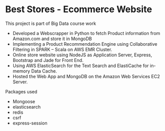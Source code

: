 # Best Stores - Ecommerce Website

This project is part of Big Data course work 

- Developed a Webscrapper in Python to fetch Product information from Amazon.com and store it in MongoDB 
- Implementing a Product Recommendation Engine using Collaborative Filtering in SPARK – Scala on AWS EMR Cluster.
- Online store website using NodeJS as Application Server, Express, Bootstrap and Jade for Front End. 
- Using AWS ElasticSearch for the Text Search and ElastiCache for in-memory Data Cache. 
- Hosted the Web App and MongoDB on the Amazon Web Services EC2 Server.

Packages used 

- Mongoose 
- elasticsearch
- redis
- csrf
- express-session
